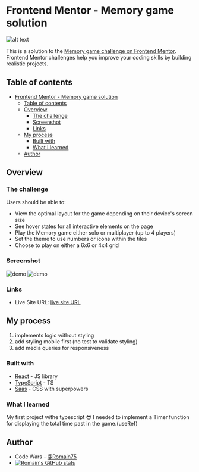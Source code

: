 # Frontend Mentor - Memory game solution

![alt text](https://res.cloudinary.com/dz209s6jk/image/upload/q_auto,w_700/Challenges/lphd7s3gcbcgcxmfjt19.jpg)

This is a solution to the [Memory game challenge on Frontend Mentor](https://www.frontendmentor.io/challenges/memory-game-vse4WFPvM). Frontend Mentor challenges help you improve your coding skills by building realistic projects.
## Table of contents

- [Frontend Mentor - Memory game solution](#frontend-mentor---memory-game-solution)
  - [Table of contents](#table-of-contents)
  - [Overview](#overview)
    - [The challenge](#the-challenge)
    - [Screenshot](#screenshot)
    - [Links](#links)
  - [My process](#my-process)
    - [Built with](#built-with)
    - [What I learned](#what-i-learned)
  - [Author](#author)

## Overview

### The challenge

Users should be able to:

- View the optimal layout for the game depending on their device's screen size
- See hover states for all interactive elements on the page
- Play the Memory game either solo or multiplayer (up to 4 players)
- Set the theme to use numbers or icons within the tiles
- Choose to play on either a 6x6 or 4x4 grid

### Screenshot

![demo](./images/memory-challenge-small.gif) ![demo](./images/memory-challenge-2-small.gif)

### Links

- Live Site URL: [live site URL](https://romainchenard-memorygame.netlify.app)

## My process

1. implements logic without styling
2. add styling mobile first (no test to validate styling)
3. add media queries for responsiveness

### Built with

- [React](https://reactjs.org/) - JS library
- [TypeScript](https://www.typescriptlang.org/) - TS
- [Saas](https://sass-lang.com/) - CSS with superpowers

### What I learned

My first project withe typescript :sunglasses:
I needed to implement a Timer function for displaying the total time past in the game.(useRef)

## Author

- Code Wars - [@Romain75](https://www.codewars.com/users/Romain75)
- [![Romain's GitHub stats](https://github-readme-stats.vercel.app/api?username=RomainC75)](https://github.com/anuraghazra/github-readme-stats)
